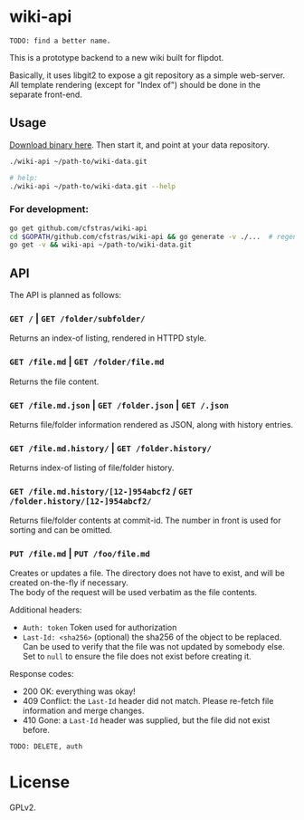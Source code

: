 # wiki-api
`TODO: find a better name.`

This is a prototype backend to a new wiki built for flipdot.

Basically, it uses libgit2 to expose a git repository as a simple web-server.
All template rendering (except for "Index of") should be done in the separate front-end.

## Usage

[Download binary here](https://github.com/cfstras/wiki-api/releases). Then start it, and point at your data repository.
```bash
./wiki-api ~/path-to/wiki-data.git

# help:
./wiki-api ~/path-to/wiki-data.git --help
```

### For development:
```bash
go get github.com/cfstras/wiki-api
cd $GOPATH/github.com/cfstras/wiki-api && go generate -v ./...  # regenerate asset files if you changed them
go get -v && wiki-api ~/path-to/wiki-data.git
```

## API
The API is planned as follows:

### `GET /`  |  `GET /folder/subfolder/`  
Returns an index-of listing, rendered in HTTPD style.

### `GET /file.md`  |  `GET /folder/file.md`  
Returns the file content.

### `GET /file.md.json`  |  `GET /folder.json` | `GET /.json`  
Returns file/folder information rendered as JSON, along with history entries.

### `GET /file.md.history/`  |  `GET /folder.history/`  
Returns index-of listing of file/folder history.

### `GET /file.md.history/[12-]954abcf2` / `GET /folder.history/[12-]954abcf2/`  
Returns file/folder contents at commit-id. The number in front is used for sorting and
can be omitted.

### `PUT /file.md` | `PUT /foo/file.md`
Creates or updates a file. The directory does not have to exist, and will be created on-the-fly if necessary.  
The body of the request will be used verbatim as the file contents.

Additional headers:  

- `Auth: token` Token used for authorization
- `Last-Id: <sha256>` (optional) the sha256 of the object to be replaced.
  Can be used to verify that the file was not updated by somebody else.  
  Set to `null` to ensure the file does not exist before creating it.

Response codes:

- 200 OK: everything was okay!
- 409 Conflict: the `Last-Id` header did not match. Please re-fetch file information and merge changes.
- 410 Gone: a `Last-Id` header was supplied, but the file did not exist before.

`TODO: DELETE, auth`

# License
GPLv2.

